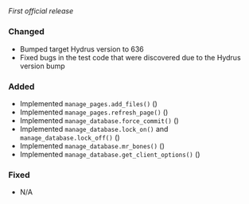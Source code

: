 <!-- insert_point -->

## <!-- version -->

_First official release_

### Changed

- Bumped target Hydrus version to 636
- Fixed bugs in the test code that were discovered due to the Hydrus version bump

### Added

- Implemented `manage_pages.add_files()` ()
- Implemented `manage_pages.refresh_page()` ()
- Implemented `manage_database.force_commit()` ()
- Implemented `manage_database.lock_on()` and `manage_database.lock_off()` ()
- Implemented `manage_database.mr_bones()` ()
- Implemented `manage_database.get_client_options()` ()

### Fixed

- N/A
